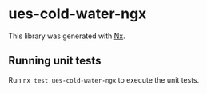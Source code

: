 # ues-cold-water-ngx

This library was generated with [Nx](https://nx.dev).

## Running unit tests

Run `nx test ues-cold-water-ngx` to execute the unit tests.
